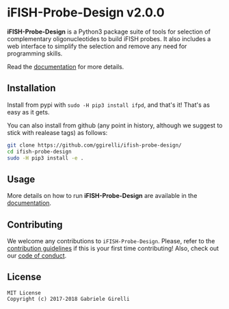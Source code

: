 # iFISH-Probe-Design v2.0.0

**iFISH-Probe-Design** is a Python3 package suite of tools for selection of complementary oligonucleotides to build iFISH probes. It also includes a web interface to simplify the selection and remove any need for programming skills.

Read the [documentation](https://ggirelli.github.io/iFISH-Probe-Design/) for more details.

Installation
---

Install from pypi with `sudo -H pip3 install ifpd`, and that's it! That's as easy as it gets.

You can also install from github (any point in history, although we suggest to stick with realease tags) as follows:

```bash
git clone https://github.com/ggirelli/ifish-probe-design/
cd ifish-probe-design
sudo -H pip3 install -e .
```

Usage
---

More details on how to run **iFISH-Probe-Design** are available in the [documentation](https://ggirelli.github.io/iFISH-probe-design/usage).

Contributing
---

We welcome any contributions to `iFISH-Probe-Design`. Please, refer to the [contribution guidelines](https://ggirelli.github.io/iFISH-Probe-Design/contributing) if this is your first time contributing! Also, check out our [code of conduct](https://ggirelli.github.io/iFISH-Probe-Design/code_of_conduct).

License
---

```
MIT License
Copyright (c) 2017-2018 Gabriele Girelli
```